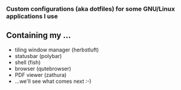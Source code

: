 ### Custom configurations (aka dotfiles) for some GNU/Linux applications I use 
## Containing my ...
- tiling window manager (herbstluft)
- statusbar (polybar)
- shell (fish)
- browser (qutebrowser)
- PDF viewer (zathura)
- ...we'll see what comes next :-) 
